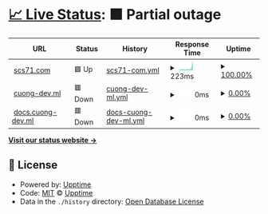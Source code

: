 # [📈 Live Status](https://cuong-nd.github.io/uptime/): <!--live status--> **🟧 Partial outage**

<!--start: status pages-->
<!-- This summary is generated by Upptime (https://github.com/upptime/upptime) -->
<!-- Do not edit this manually, your changes will be overwritten -->
<!-- prettier-ignore -->
| URL | Status | History | Response Time | Uptime |
| --- | ------ | ------- | ------------- | ------ |
| <img alt="" src="https://icons.duckduckgo.com/ip3/scs71.com.ico" height="13"> [scs71.com](https://scs71.com) | 🟩 Up | [scs71-com.yml](https://github.com/cuong-nd/uptime/commits/HEAD/history/scs71-com.yml) | <details><summary><img alt="Response time graph" src="./graphs/scs71-com/response-time-week.png" height="20"> 223ms</summary><br><a href="https://cuong-nd.github.io/uptime/history/scs71-com"><img alt="Response time 697" src="https://img.shields.io/endpoint?url=https%3A%2F%2Fraw.githubusercontent.com%2Fcuong-nd%2Fuptime%2FHEAD%2Fapi%2Fscs71-com%2Fresponse-time.json"></a><br><a href="https://cuong-nd.github.io/uptime/history/scs71-com"><img alt="24-hour response time 974" src="https://img.shields.io/endpoint?url=https%3A%2F%2Fraw.githubusercontent.com%2Fcuong-nd%2Fuptime%2FHEAD%2Fapi%2Fscs71-com%2Fresponse-time-day.json"></a><br><a href="https://cuong-nd.github.io/uptime/history/scs71-com"><img alt="7-day response time 223" src="https://img.shields.io/endpoint?url=https%3A%2F%2Fraw.githubusercontent.com%2Fcuong-nd%2Fuptime%2FHEAD%2Fapi%2Fscs71-com%2Fresponse-time-week.json"></a><br><a href="https://cuong-nd.github.io/uptime/history/scs71-com"><img alt="30-day response time 148" src="https://img.shields.io/endpoint?url=https%3A%2F%2Fraw.githubusercontent.com%2Fcuong-nd%2Fuptime%2FHEAD%2Fapi%2Fscs71-com%2Fresponse-time-month.json"></a><br><a href="https://cuong-nd.github.io/uptime/history/scs71-com"><img alt="1-year response time 631" src="https://img.shields.io/endpoint?url=https%3A%2F%2Fraw.githubusercontent.com%2Fcuong-nd%2Fuptime%2FHEAD%2Fapi%2Fscs71-com%2Fresponse-time-year.json"></a></details> | <details><summary><a href="https://cuong-nd.github.io/uptime/history/scs71-com">100.00%</a></summary><a href="https://cuong-nd.github.io/uptime/history/scs71-com"><img alt="All-time uptime 100.00%" src="https://img.shields.io/endpoint?url=https%3A%2F%2Fraw.githubusercontent.com%2Fcuong-nd%2Fuptime%2FHEAD%2Fapi%2Fscs71-com%2Fuptime.json"></a><br><a href="https://cuong-nd.github.io/uptime/history/scs71-com"><img alt="24-hour uptime 100.00%" src="https://img.shields.io/endpoint?url=https%3A%2F%2Fraw.githubusercontent.com%2Fcuong-nd%2Fuptime%2FHEAD%2Fapi%2Fscs71-com%2Fuptime-day.json"></a><br><a href="https://cuong-nd.github.io/uptime/history/scs71-com"><img alt="7-day uptime 100.00%" src="https://img.shields.io/endpoint?url=https%3A%2F%2Fraw.githubusercontent.com%2Fcuong-nd%2Fuptime%2FHEAD%2Fapi%2Fscs71-com%2Fuptime-week.json"></a><br><a href="https://cuong-nd.github.io/uptime/history/scs71-com"><img alt="30-day uptime 100.00%" src="https://img.shields.io/endpoint?url=https%3A%2F%2Fraw.githubusercontent.com%2Fcuong-nd%2Fuptime%2FHEAD%2Fapi%2Fscs71-com%2Fuptime-month.json"></a><br><a href="https://cuong-nd.github.io/uptime/history/scs71-com"><img alt="1-year uptime 100.00%" src="https://img.shields.io/endpoint?url=https%3A%2F%2Fraw.githubusercontent.com%2Fcuong-nd%2Fuptime%2FHEAD%2Fapi%2Fscs71-com%2Fuptime-year.json"></a></details>
| <img alt="" src="https://icons.duckduckgo.com/ip3/cuong-dev.ml.ico" height="13"> [cuong-dev.ml](http://cuong-dev.ml) | 🟥 Down | [cuong-dev-ml.yml](https://github.com/cuong-nd/uptime/commits/HEAD/history/cuong-dev-ml.yml) | <details><summary><img alt="Response time graph" src="./graphs/cuong-dev-ml/response-time-week.png" height="20"> 0ms</summary><br><a href="https://cuong-nd.github.io/uptime/history/cuong-dev-ml"><img alt="Response time 1873" src="https://img.shields.io/endpoint?url=https%3A%2F%2Fraw.githubusercontent.com%2Fcuong-nd%2Fuptime%2FHEAD%2Fapi%2Fcuong-dev-ml%2Fresponse-time.json"></a><br><a href="https://cuong-nd.github.io/uptime/history/cuong-dev-ml"><img alt="24-hour response time 0" src="https://img.shields.io/endpoint?url=https%3A%2F%2Fraw.githubusercontent.com%2Fcuong-nd%2Fuptime%2FHEAD%2Fapi%2Fcuong-dev-ml%2Fresponse-time-day.json"></a><br><a href="https://cuong-nd.github.io/uptime/history/cuong-dev-ml"><img alt="7-day response time 0" src="https://img.shields.io/endpoint?url=https%3A%2F%2Fraw.githubusercontent.com%2Fcuong-nd%2Fuptime%2FHEAD%2Fapi%2Fcuong-dev-ml%2Fresponse-time-week.json"></a><br><a href="https://cuong-nd.github.io/uptime/history/cuong-dev-ml"><img alt="30-day response time 5277" src="https://img.shields.io/endpoint?url=https%3A%2F%2Fraw.githubusercontent.com%2Fcuong-nd%2Fuptime%2FHEAD%2Fapi%2Fcuong-dev-ml%2Fresponse-time-month.json"></a><br><a href="https://cuong-nd.github.io/uptime/history/cuong-dev-ml"><img alt="1-year response time 2184" src="https://img.shields.io/endpoint?url=https%3A%2F%2Fraw.githubusercontent.com%2Fcuong-nd%2Fuptime%2FHEAD%2Fapi%2Fcuong-dev-ml%2Fresponse-time-year.json"></a></details> | <details><summary><a href="https://cuong-nd.github.io/uptime/history/cuong-dev-ml">0.00%</a></summary><a href="https://cuong-nd.github.io/uptime/history/cuong-dev-ml"><img alt="All-time uptime 94.49%" src="https://img.shields.io/endpoint?url=https%3A%2F%2Fraw.githubusercontent.com%2Fcuong-nd%2Fuptime%2FHEAD%2Fapi%2Fcuong-dev-ml%2Fuptime.json"></a><br><a href="https://cuong-nd.github.io/uptime/history/cuong-dev-ml"><img alt="24-hour uptime 0.00%" src="https://img.shields.io/endpoint?url=https%3A%2F%2Fraw.githubusercontent.com%2Fcuong-nd%2Fuptime%2FHEAD%2Fapi%2Fcuong-dev-ml%2Fuptime-day.json"></a><br><a href="https://cuong-nd.github.io/uptime/history/cuong-dev-ml"><img alt="7-day uptime 0.00%" src="https://img.shields.io/endpoint?url=https%3A%2F%2Fraw.githubusercontent.com%2Fcuong-nd%2Fuptime%2FHEAD%2Fapi%2Fcuong-dev-ml%2Fuptime-week.json"></a><br><a href="https://cuong-nd.github.io/uptime/history/cuong-dev-ml"><img alt="30-day uptime 5.85%" src="https://img.shields.io/endpoint?url=https%3A%2F%2Fraw.githubusercontent.com%2Fcuong-nd%2Fuptime%2FHEAD%2Fapi%2Fcuong-dev-ml%2Fuptime-month.json"></a><br><a href="https://cuong-nd.github.io/uptime/history/cuong-dev-ml"><img alt="1-year uptime 91.93%" src="https://img.shields.io/endpoint?url=https%3A%2F%2Fraw.githubusercontent.com%2Fcuong-nd%2Fuptime%2FHEAD%2Fapi%2Fcuong-dev-ml%2Fuptime-year.json"></a></details>
| <img alt="" src="https://icons.duckduckgo.com/ip3/docs.cuong-dev.ml.ico" height="13"> [docs.cuong-dev.ml](http://docs.cuong-dev.ml) | 🟥 Down | [docs-cuong-dev-ml.yml](https://github.com/cuong-nd/uptime/commits/HEAD/history/docs-cuong-dev-ml.yml) | <details><summary><img alt="Response time graph" src="./graphs/docs-cuong-dev-ml/response-time-week.png" height="20"> 0ms</summary><br><a href="https://cuong-nd.github.io/uptime/history/docs-cuong-dev-ml"><img alt="Response time 1854" src="https://img.shields.io/endpoint?url=https%3A%2F%2Fraw.githubusercontent.com%2Fcuong-nd%2Fuptime%2FHEAD%2Fapi%2Fdocs-cuong-dev-ml%2Fresponse-time.json"></a><br><a href="https://cuong-nd.github.io/uptime/history/docs-cuong-dev-ml"><img alt="24-hour response time 0" src="https://img.shields.io/endpoint?url=https%3A%2F%2Fraw.githubusercontent.com%2Fcuong-nd%2Fuptime%2FHEAD%2Fapi%2Fdocs-cuong-dev-ml%2Fresponse-time-day.json"></a><br><a href="https://cuong-nd.github.io/uptime/history/docs-cuong-dev-ml"><img alt="7-day response time 0" src="https://img.shields.io/endpoint?url=https%3A%2F%2Fraw.githubusercontent.com%2Fcuong-nd%2Fuptime%2FHEAD%2Fapi%2Fdocs-cuong-dev-ml%2Fresponse-time-week.json"></a><br><a href="https://cuong-nd.github.io/uptime/history/docs-cuong-dev-ml"><img alt="30-day response time 6076" src="https://img.shields.io/endpoint?url=https%3A%2F%2Fraw.githubusercontent.com%2Fcuong-nd%2Fuptime%2FHEAD%2Fapi%2Fdocs-cuong-dev-ml%2Fresponse-time-month.json"></a><br><a href="https://cuong-nd.github.io/uptime/history/docs-cuong-dev-ml"><img alt="1-year response time 2258" src="https://img.shields.io/endpoint?url=https%3A%2F%2Fraw.githubusercontent.com%2Fcuong-nd%2Fuptime%2FHEAD%2Fapi%2Fdocs-cuong-dev-ml%2Fresponse-time-year.json"></a></details> | <details><summary><a href="https://cuong-nd.github.io/uptime/history/docs-cuong-dev-ml">0.00%</a></summary><a href="https://cuong-nd.github.io/uptime/history/docs-cuong-dev-ml"><img alt="All-time uptime 94.52%" src="https://img.shields.io/endpoint?url=https%3A%2F%2Fraw.githubusercontent.com%2Fcuong-nd%2Fuptime%2FHEAD%2Fapi%2Fdocs-cuong-dev-ml%2Fuptime.json"></a><br><a href="https://cuong-nd.github.io/uptime/history/docs-cuong-dev-ml"><img alt="24-hour uptime 0.00%" src="https://img.shields.io/endpoint?url=https%3A%2F%2Fraw.githubusercontent.com%2Fcuong-nd%2Fuptime%2FHEAD%2Fapi%2Fdocs-cuong-dev-ml%2Fuptime-day.json"></a><br><a href="https://cuong-nd.github.io/uptime/history/docs-cuong-dev-ml"><img alt="7-day uptime 0.00%" src="https://img.shields.io/endpoint?url=https%3A%2F%2Fraw.githubusercontent.com%2Fcuong-nd%2Fuptime%2FHEAD%2Fapi%2Fdocs-cuong-dev-ml%2Fuptime-week.json"></a><br><a href="https://cuong-nd.github.io/uptime/history/docs-cuong-dev-ml"><img alt="30-day uptime 5.82%" src="https://img.shields.io/endpoint?url=https%3A%2F%2Fraw.githubusercontent.com%2Fcuong-nd%2Fuptime%2FHEAD%2Fapi%2Fdocs-cuong-dev-ml%2Fuptime-month.json"></a><br><a href="https://cuong-nd.github.io/uptime/history/docs-cuong-dev-ml"><img alt="1-year uptime 91.99%" src="https://img.shields.io/endpoint?url=https%3A%2F%2Fraw.githubusercontent.com%2Fcuong-nd%2Fuptime%2FHEAD%2Fapi%2Fdocs-cuong-dev-ml%2Fuptime-year.json"></a></details>

<!--end: status pages-->

[**Visit our status website →**](https://cuong-nd.github.io/uptime/)

## 📄 License

- Powered by: [Upptime](https://github.com/upptime/upptime)
- Code: [MIT](./LICENSE) © [Upptime](https://upptime.js.org)
- Data in the `./history` directory: [Open Database License](https://opendatacommons.org/licenses/odbl/1-0/)

